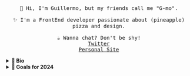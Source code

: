 <p align="center">
  <samp>
    👋 Hi, I'm Guillermo, but my friends call me "G-mo".
    <br /><br />✨ I'm a FrontEnd developer passionate about (pineapple) pizza
    and design. <br /><br />☕️ Wanna chat? Don't be shy!<br />
    <a href="https://twitter.com/pineapplegiant">Twitter</a><br />
    <a href="https://www.pineapplegiant.com/">Personal Site</a>
  </samp>
</p>

<details>
  <summary><b>🔬 Bio</b></summary>
  I'm a javascript developer and UX enthusiast passionate about design systems and web accessibility.  If I'm not keeping it vanilla I like React for building UI's and I use Neovim for coding it all up. 
  When I'm not coding, I thoroughly enjoy making and eating (hawaiian) pizza, playing on my PC and nintendo switch, and reading/learning about psychology and philosophy. 
  I've interned as a software engineer at both Intel and Workiva and have worked as a Frontend Engineer for Searchspring, where I wrote web code among many other things.
</details>

<details>
  <summary><b>🔭 Goals for 2024</b></summary>
  <ul>
    <li>Get a JOB :')</li>
    <li>Make electronic music</li>
    <li>Start blogging on my Personal Website</li>
    <li>Finish designing Spaceduck and update lua neovim port 🚀🦆</li>
  </ul>
</details>
